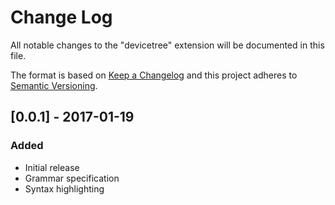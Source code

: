 # Change Log
All notable changes to the "devicetree" extension will be documented in this file.

The format is based on [Keep a Changelog](http://keepachangelog.com/) 
and this project adheres to [Semantic Versioning](http://semver.org/).

## [0.0.1] - 2017-01-19
### Added
- Initial release
- Grammar specification
- Syntax highlighting
